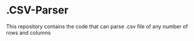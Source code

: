 # .CSV-Parser
This repository contains the code that can parse .csv file of any number of rows and columns
